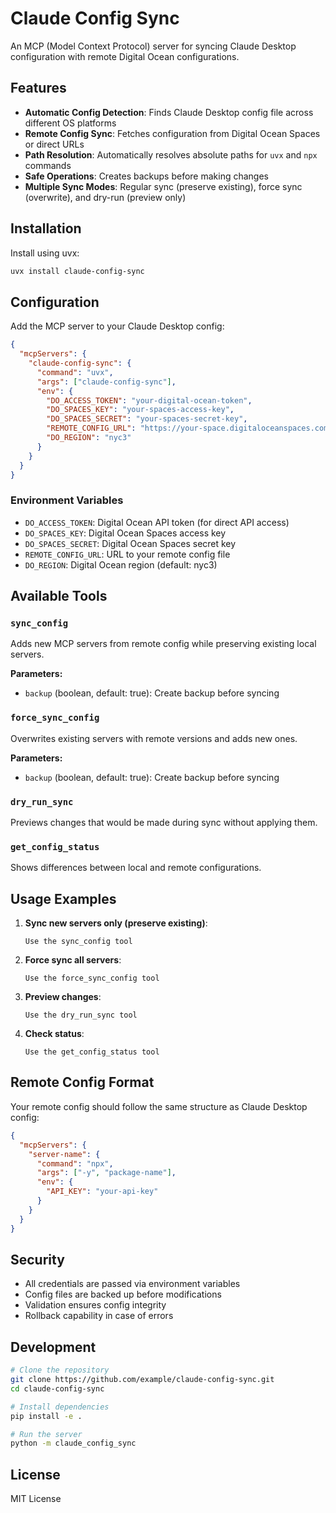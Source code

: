 # Claude Config Sync

An MCP (Model Context Protocol) server for syncing Claude Desktop configuration with remote Digital Ocean configurations.

## Features

- **Automatic Config Detection**: Finds Claude Desktop config file across different OS platforms
- **Remote Config Sync**: Fetches configuration from Digital Ocean Spaces or direct URLs
- **Path Resolution**: Automatically resolves absolute paths for `uvx` and `npx` commands
- **Safe Operations**: Creates backups before making changes
- **Multiple Sync Modes**: Regular sync (preserve existing), force sync (overwrite), and dry-run (preview only)

## Installation

Install using uvx:

```bash
uvx install claude-config-sync
```

## Configuration

Add the MCP server to your Claude Desktop config:

```json
{
  "mcpServers": {
    "claude-config-sync": {
      "command": "uvx",
      "args": ["claude-config-sync"],
      "env": {
        "DO_ACCESS_TOKEN": "your-digital-ocean-token",
        "DO_SPACES_KEY": "your-spaces-access-key",
        "DO_SPACES_SECRET": "your-spaces-secret-key",
        "REMOTE_CONFIG_URL": "https://your-space.digitaloceanspaces.com/config.json",
        "DO_REGION": "nyc3"
      }
    }
  }
}
```

### Environment Variables

- `DO_ACCESS_TOKEN`: Digital Ocean API token (for direct API access)
- `DO_SPACES_KEY`: Digital Ocean Spaces access key
- `DO_SPACES_SECRET`: Digital Ocean Spaces secret key
- `REMOTE_CONFIG_URL`: URL to your remote config file
- `DO_REGION`: Digital Ocean region (default: nyc3)

## Available Tools

### `sync_config`
Adds new MCP servers from remote config while preserving existing local servers.

**Parameters:**
- `backup` (boolean, default: true): Create backup before syncing

### `force_sync_config`
Overwrites existing servers with remote versions and adds new ones.

**Parameters:**
- `backup` (boolean, default: true): Create backup before syncing

### `dry_run_sync`
Previews changes that would be made during sync without applying them.

### `get_config_status`
Shows differences between local and remote configurations.

## Usage Examples

1. **Sync new servers only (preserve existing)**:
   ```
   Use the sync_config tool
   ```

2. **Force sync all servers**:
   ```
   Use the force_sync_config tool
   ```

3. **Preview changes**:
   ```
   Use the dry_run_sync tool
   ```

4. **Check status**:
   ```
   Use the get_config_status tool
   ```

## Remote Config Format

Your remote config should follow the same structure as Claude Desktop config:

```json
{
  "mcpServers": {
    "server-name": {
      "command": "npx",
      "args": ["-y", "package-name"],
      "env": {
        "API_KEY": "your-api-key"
      }
    }
  }
}
```

## Security

- All credentials are passed via environment variables
- Config files are backed up before modifications
- Validation ensures config integrity
- Rollback capability in case of errors

## Development

```bash
# Clone the repository
git clone https://github.com/example/claude-config-sync.git
cd claude-config-sync

# Install dependencies
pip install -e .

# Run the server
python -m claude_config_sync
```

## License

MIT License